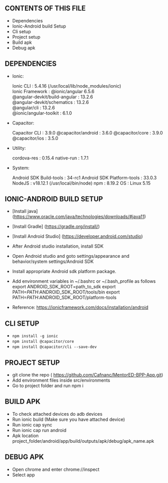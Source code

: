 CONTENTS OF THIS FILE
---------------------

 * Dependencies
 * Ionic-Android build Setup
 * Cli setup
 * Project setup
 * Build apk
 * Debug apk


DEPENDENCIES
---------------------

* Ionic:

   Ionic CLI                     : 5.4.16 (/usr/local/lib/node_modules/ionic)                                                    
   Ionic Framework               : @ionic/angular 6.5.6                                                      
   @angular-devkit/build-angular : 13.2.6                                                         
   @angular-devkit/schematics    : 13.2.6                                                         
   @angular/cli                  : 13.2.6                                                                 
   @ionic/angular-toolkit        : 6.1.0                                                                  


* Capacitor:

   Capacitor CLI      : 3.9.0
   @capacitor/android : 3.6.0
   @capacitor/core    : 3.9.0
   @capacitor/ios     : 3.5.0


* Utility:

   cordova-res : 0.15.4
   native-run  : 1.7.1


* System:

   Android SDK Build-tools : 34-rc1
   Android SDK Platform-tools : 33.0.3
   NodeJS            : v18.12.1 (/usr/local/bin/node)
   npm               : 8.19.2
   OS                : Linux 5.15


IONIC-ANDROID BUILD SETUP
---------------------

- [Install java] (https://www.oracle.com/java/technologies/downloads/#java11)
- [Install Gradle] (https://gradle.org/install/)
- [Install Android Studio] (https://developer.android.com/studio)

- After Android studio installation, install SDK
- Open Android studio and goto settings/appearance and behavior/system settings/Android SDK
- Install appropriate Android sdk platform package.
- Add environment variables in ~/.bashrc or ~/.bash_profile as follows
        export ANDROID_SDK_ROOT=path_to_sdk
        export PATH=$PATH:$ANDROID_SDK_ROOT/tools/bin
        export PATH=$PATH:$ANDROID_SDK_ROOT/platform-tools
- Reference: https://ionicframework.com/docs/installation/android


CLI SETUP
---------------------

- `npm install -g ionic`   
- `npm install @capacitor/core`   
- `npm install @capacitor/cli --save-dev` 


PROJECT SETUP
---------------------

- git clone the repo ( https://github.com/Cafnanc/MentorED-BPP-App.git)
- Add environment files inside src/environments
- Go to project folder and run npm i


BUILD APK
---------------------

- To check attached devices do adb devices
- Run ionic build (Make sure you have attached device)
- Run ionic cap sync
- Run ionic cap run android
- Apk location project_folder/android/app/build/outputs/apk/debug/apk_name.apk


DEBUG APK
---------------------

- Open chrome and enter chrome://inspect
- Select app
